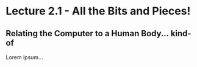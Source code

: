 # Lecture 2.1 - All the Bits and Pieces!

## Relating the Computer to a Human Body... kind-of
Lorem ipsum...